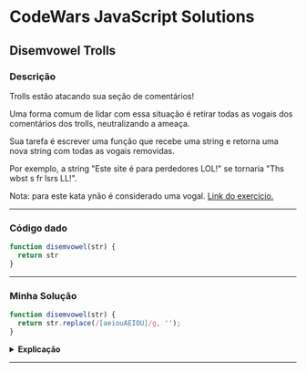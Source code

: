 # CodeWars JavaScript Solutions

## Disemvowel Trolls
 
### Descrição

Trolls estão atacando sua seção de comentários!

Uma forma comum de lidar com essa situação é retirar todas as vogais dos comentários dos trolls, neutralizando a ameaça.

Sua tarefa é escrever uma função que recebe uma string e retorna uma nova string com todas as vogais removidas.

Por exemplo, a string "Este site é para perdedores LOL!" se tornaria "Ths wbst s fr lsrs LL!".

Nota: para este kata ynão é considerado uma vogal.
[Link do exercício.](https://www.codewars.com/kata/52fba66badcd10859f00097e/train/javascript)

---

### Código dado

```JavaScript
function disemvowel(str) {
  return str
}
```
---
### Minha Solução

```JavaScript
function disemvowel(str) {
  return str.replace(/[aeiouAEIOU]/g, '');
}
```

<details>
<summary><strong>Explicação</strong></summary>

1. A função disemvowel recebe a string str como argumento.

2. Em seguida, usamos o método `replace` para substituir todas as vogais encontradas na string pelo caractere vazio ' '.

3. Usamos uma expressão regular `[aeiouAEIOU]` para encontrar todas as ocorrências de vogais, tanto minúsculas quanto maiúsculas, na string.

* Os colchetes [ ] definem uma classe de caracteres, que especifica um conjunto de caracteres possíveis.

* Dentro da classe de caracteres, aeiouAEIOU lista todas as vogais em minúsculas e maiúsculas.

4. A flag g é usada após a expressão regular para indicar que queremos substituir todas as ocorrências de vogais na string, não apenas a primeira encontrada.

5. A função retorna a nova string resultante após a remoção das vogais.

Aqui está um exemplo de como usar essa função:
```` javascript
const textoOriginal = "Este site é para perdedores LOL!";
const textoSemVogais = removerVogais(textoOriginal);
console.log(textoSemVogais);
// saída:Ths st prt prddrs LL!
````

A função replace faz todo o trabalho pesado de buscar e substituir as vogais na string, tornando a solução simples e concisa.

Observação: a sintaxe geral do método replace é a seguinte:

```` javascript
stringOriginal.replace(valorAntigo, valorNovo);
````

Onde: 

- stringOriginal: A string original na qual você deseja realizar as substituições.

- valorAntigo: A string ou expressão regular que você deseja substituir.

- valorNovo: A string que será usada como substituição.

</details>

---

